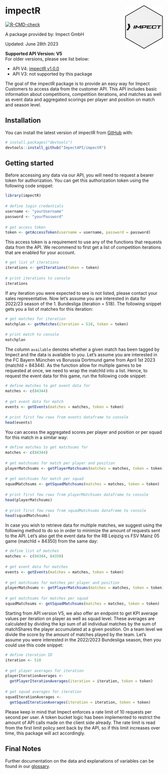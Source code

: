 
<!-- README.md is generated from README.Rmd. Please edit that file -->

# impectR <img src="https://github.com/ImpectAPI/logos/blob/main/impectR.png" align="right" height="139" />

<!-- badges: start -->

[![R-CMD-check](https://github.com/Flosch1006/impectR/actions/workflows/check-release.yaml/badge.svg)](https://github.com/Flosch1006/impectR/actions/workflows/check-release.yaml)
<!-- badges: end -->

A package provided by: Impect GmbH

Updated: June 28th 2023

**Supported API Version: V5**  
For older versions, please see list below:

- API V4: [impectR
  v1.0.0](https://github.com/ImpectAPI/impectR/tree/v1.0.0)
- API V3: not supported by this package

The goal of the impectR package is to provide an easy way for Impect
Customers to access data from the customer API. This API includes basic
information about competitions, competition iterations, and matches as
well as event data and aggregated scorings per player and position on
match and season level.

## Installation

You can install the latest version of impectR from
[GitHub](https://github.com/) with:

``` r
# install.packages("devtools")
devtools::install_github("ImpectAPI/impectR")
```

## Getting started

Before accessing any data via our API, you will need to request a bearer
token for authorization. You can get this authorization token using the
following code snippet:

``` r
library(impectR)

# define login credentials
username <- "yourUsername"
password <- "yourPassword"

# get access token
token <- getAccessToken(username = username, password = password)
```

This access token is a requirement to use any of the functions that
requests data from the API. We recommend to first get a list of
competition iterations that are enabled for your account.

``` r
# get list of iterations
iterations <- getIterations(token = token)

# print iterations to console
iterations
```

If any iteration you were expected to see is not listed, please contact
your sales representative. Now let’s assume you are interested in data
for 2022/23 season of the 1. Bundesliga (iteration = 518). The following
snippet gets you a list of matches for this iteration:

``` r
# get matches for iteration
matchplan <- getMatches(iteration = 518, token = token)

# print match to console
matchplan
```

The column `available` denotes whether a given match has been tagged by
Impect and the data is available to you. Let’s assume you are interested
in the FC Bayern München vs Borussia Dortmund game from April 1st 2023
(matchId = 84344). As the function allow for multiple games to be
requested at once, we need to wrap the matchId into a list. Hence, to
request the event data for this game, run the following code snippet:

``` r
# define matches to get event data for
matches <- c(84344)

# get event data for match
events <- getEvents(matches = matches, token = token)

# print first few rows from events dataframe to console
head(events)
```

You can access the aggregated scores per player and position or per
squad for this match in a similar way:

``` r
# define matches to get matchsums for
matches <- c(84344)

# get matchsums for match per player and position
playerMatchsums <- getPlayerMatchsums(matches = matches, token = token)

# get matchsums for match per squad
squadMatchsums <- getSquadMatchsums(matches = matches, token = token)

# print first few rows from playerMatchsums dataframe to console
head(playerMatchsums)

# print first few rows from squadMatchsums dataframe to console
head(squadMatchsums)
```

In case you wish to retrieve data for multiple matches, we suggest using
the following method to do so in order to minimize the amount of
requests sent to the API. Let’s also get the event data for the RB
Leipzig vs FSV Mainz 05 game (matchId = 84350) from the same day:

``` r
# define list of matches
matches <- c(84344, 84350)

# get event data for matches
events <- getEvents(matches = matches, token = token)

# get matchsums for matches per player and position
playerMatchsums <- getPlayerMatchsums(matches = matches, token = token)

# get matchsums for matches per squad
squadMatchsums <- getSquadMatchsums(matches = matches, token = token)
```

Starting from API version V5, we also offer an endpoint to get KPI
average values per iteration on player as well as squad level. These
averages are calculated by dividing the kpi sum of all individual
matches by the sum of matchShares the player accumulated at a given
position. On a team level we divide the score by the amount of matches
played by the team. Let’s assume you were interested in the 2022/2023
Bundesliga season, then you could use this code snippet:

``` r
# define iteration ID
iteration <- 518

# get player averages for iteration
playerIterationAverages <-
  getPlayerIterationAverages(iteration = iteration, token = token)

# get squad averages for iteration
squadIterationAverages <-
  getSquadIterationAverages(iteration = iteration, token = token)
```

Please keep in mind that Impect enforces a rate limit of 10 requests per
second per user. A token bucket logic has been implemented to restrict
the amount of API calls made on the client side already. The rate limit
is read from the first limit policy sent back by the API, so if this
limit increases over time, this package will act accordingly.

## Final Notes

Further documentation on the data and explanations of variables can be
found in our [glossary](https://glossary.impect.com/).

